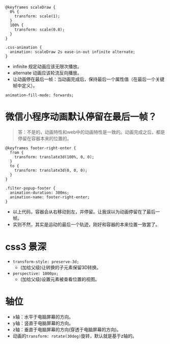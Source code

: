 ```
@keyframes scaleDraw {
  0% {
    transform: scale(1);
  }
  100% {
    transform: scale(0.8);
  }
}

.css-animation {
  animation: scaleDraw 2s ease-in-out infinite alternate;
}
```
* infinite 规定动画应该无限次播放。
* alternate 动画应该轮流反向播放。
* 让动画停在最后一帧：当动画完成后，保持最后一个属性值（在最后一个关键帧中定义）。
```
animation-fill-mode: forwards;
```

# 微信小程序动画默认停留在最后一帧？
> 答：不是的，动画特性和web中的动画特性是一致的。动画完成之后，都是停留在容器本来的位置的。
```
@keyframes footer-right-enter {
  from {
    transform: translate3d(100%, 0, 0);
  }
  to {
    transform: translate3d(0, 0, 0);
  }
}

.filter-popup-footer {
  animation-duration: 300ms;
  animation-name: footer-right-enter;
}
```
* 以上代码，容器会从右移动到左，并停留。让我误以为动画停留在了最后一帧。
* 实则不然，其实是运动的最后一个轨迹，刚好和容器的本来位置一致罢了。

# css3 景深
* `transform-style: preserve-3d;`
    - (加给父级)让转换的子元素保留3D转换。
* `perspective: 1000px;`
    - (加给父级)设置元素被查看位置的视图。

# 轴位
* x轴：水平于电脑屏幕的方向。
* y轴：竖直于电脑屏幕的方向。
* z轴：垂直于电脑屏幕的方向(穿透于电脑屏幕的方向)。
* 动画的`transform: rotate(30deg)`旋转，默认就是基于z轴的。
